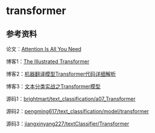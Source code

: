 # transformer

## 参考资料

论文：[Attention Is All You Need](https://arxiv.org/pdf/1706.03762.pdf)

博客1：[The Illustrated Transformer](https://jalammar.github.io/illustrated-transformer)

博客2：[机器翻译模型Transformer代码详细解析](https://blog.csdn.net/luoyexuge/article/details/83339334)

博客3：[文本分类实战之Transformer模型](https://www.cnblogs.com/jiangxinyang/p/10210813.html)

源码1：[brightmart/text_classification/a07_Transformer](https://github.com/brightmart/text_classification/tree/master/a07_Transformer)

源码2：[pengming617/text_classification/model/transformer](https://github.com/pengming617/text_classification/tree/master/model/transformer)

源码3：[jiangxinyang227/textClassifier/Transformer](https://github.com/jiangxinyang227/textClassifier/tree/master/Transformer)
